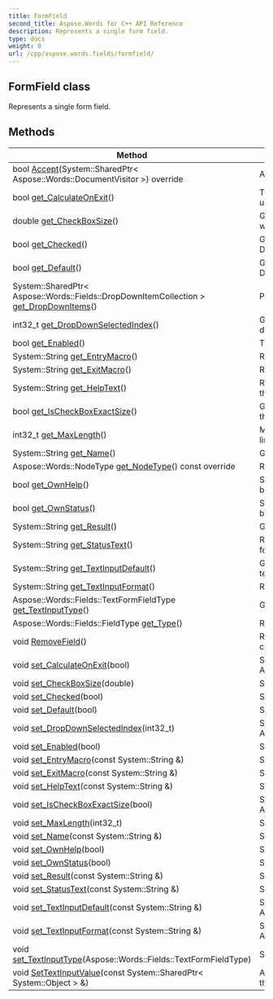 ```yaml
---
title: FormField
second_title: Aspose.Words for C++ API Reference
description: Represents a single form field. 
type: docs
weight: 0
url: /cpp/aspose.words.fields/formfield/
---
```

## FormField class


Represents a single form field. 

## Methods

| Method | Description |
| --- | --- |
| bool [Accept](./accept/)(System::SharedPtr< Aspose::Words::DocumentVisitor >) override | Accepts a visitor.  |
| bool [get_CalculateOnExit](./get_calculateonexit/)() | True if references to the specified form field are automatically updated whenever the field is exited.  |
| double [get_CheckBoxSize](./get_checkboxsize/)() | Gets or sets the size of the checkbox in points. Has effect only when IsCheckBoxExactSize is true.  |
| bool [get_Checked](./get_checked/)() | Gets or sets the checked status of the check box form field. Default value for this property is **false**.  |
| bool [get_Default](./get_default/)() | Gets or sets the default value of the check box form field. Default value for this property is **false**.  |
| System::SharedPtr< Aspose::Words::Fields::DropDownItemCollection > [get_DropDownItems](./get_dropdownitems/)() | Provides access to the items of a dropdown form field.  |
| int32_t [get_DropDownSelectedIndex](./get_dropdownselectedindex/)() | Gets or sets the index specifying the currently selected item in a dropdown form field.  |
| bool [get_Enabled](./get_enabled/)() | True if a form field is enabled.  |
| System::String [get_EntryMacro](./get_entrymacro/)() | Returns or sets an entry macro name for the form field.  |
| System::String [get_ExitMacro](./get_exitmacro/)() | Returns or sets an exit macro name for the form field.  |
| System::String [get_HelpText](./get_helptext/)() | Returns or sets the text that's displayed in a message box when the form field has the focus and the user presses F1.  |
| bool [get_IsCheckBoxExactSize](./get_ischeckboxexactsize/)() | Gets or sets the boolean value that indicates whether the size of the textbox is automatic or specified explicitly.  |
| int32_t [get_MaxLength](./get_maxlength/)() | Maximum length for the text field. Zero when the length is not limited.  |
| System::String [get_Name](./get_name/)() | Gets or sets the form field name.  |
| Aspose::Words::NodeType [get_NodeType](./get_nodetype/)() const override | Returns **NodeType.FormField**.  |
| bool [get_OwnHelp](./get_ownhelp/)() | Specifies the source of the text that's displayed in a message box when a form field has the focus and the user presses F1.  |
| bool [get_OwnStatus](./get_ownstatus/)() | Specifies the source of the text that's displayed in the status bar when a form field has the focus.  |
| System::String [get_Result](./get_result/)() | Gets or sets a string that represents the result of this form field.  |
| System::String [get_StatusText](./get_statustext/)() | Returns or sets the text that's displayed in the status bar when a form field has the focus.  |
| System::String [get_TextInputDefault](./get_textinputdefault/)() | Gets or sets the default string or a calculation expression of a text form field.  |
| System::String [get_TextInputFormat](./get_textinputformat/)() | Returns or sets the text formatting for a text form field.  |
| Aspose::Words::Fields::TextFormFieldType [get_TextInputType](./get_textinputtype/)() | Gets or sets the type of a text form field.  |
| Aspose::Words::Fields::FieldType [get_Type](./get_type/)() | Returns the form field type.  |
| void [RemoveField](./removefield/)() | Removes the complete form field, not just the form field special character.  |
| void [set_CalculateOnExit](./set_calculateonexit/)(bool) | Setter for Aspose::Words::Fields::FormField::get_CalculateOnExit.  |
| void [set_CheckBoxSize](./set_checkboxsize/)(double) | Setter for Aspose::Words::Fields::FormField::get_CheckBoxSize.  |
| void [set_Checked](./set_checked/)(bool) | Setter for Aspose::Words::Fields::FormField::get_Checked.  |
| void [set_Default](./set_default/)(bool) | Setter for Aspose::Words::Fields::FormField::get_Default.  |
| void [set_DropDownSelectedIndex](./set_dropdownselectedindex/)(int32_t) | Setter for Aspose::Words::Fields::FormField::get_DropDownSelectedIndex.  |
| void [set_Enabled](./set_enabled/)(bool) | Setter for Aspose::Words::Fields::FormField::get_Enabled.  |
| void [set_EntryMacro](./set_entrymacro/)(const System::String &) | Setter for Aspose::Words::Fields::FormField::get_EntryMacro.  |
| void [set_ExitMacro](./set_exitmacro/)(const System::String &) | Setter for Aspose::Words::Fields::FormField::get_ExitMacro.  |
| void [set_HelpText](./set_helptext/)(const System::String &) | Setter for Aspose::Words::Fields::FormField::get_HelpText.  |
| void [set_IsCheckBoxExactSize](./set_ischeckboxexactsize/)(bool) | Setter for Aspose::Words::Fields::FormField::get_IsCheckBoxExactSize.  |
| void [set_MaxLength](./set_maxlength/)(int32_t) | Setter for Aspose::Words::Fields::FormField::get_MaxLength.  |
| void [set_Name](./set_name/)(const System::String &) | Setter for Aspose::Words::Fields::FormField::get_Name.  |
| void [set_OwnHelp](./set_ownhelp/)(bool) | Setter for Aspose::Words::Fields::FormField::get_OwnHelp.  |
| void [set_OwnStatus](./set_ownstatus/)(bool) | Setter for Aspose::Words::Fields::FormField::get_OwnStatus.  |
| void [set_Result](./set_result/)(const System::String &) | Setter for Aspose::Words::Fields::FormField::get_Result.  |
| void [set_StatusText](./set_statustext/)(const System::String &) | Setter for Aspose::Words::Fields::FormField::get_StatusText.  |
| void [set_TextInputDefault](./set_textinputdefault/)(const System::String &) | Setter for Aspose::Words::Fields::FormField::get_TextInputDefault.  |
| void [set_TextInputFormat](./set_textinputformat/)(const System::String &) | Setter for Aspose::Words::Fields::FormField::get_TextInputFormat.  |
| void [set_TextInputType](./set_textinputtype/)(Aspose::Words::Fields::TextFormFieldType) | Setter for Aspose::Words::Fields::FormField::get_TextInputType.  |
| void [SetTextInputValue](./settextinputvalue/)(const System::SharedPtr< System::Object > &) | Applies the text format specified in TextInputFormat and stores the value in Result.  |
